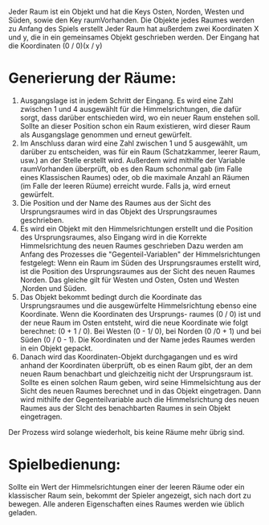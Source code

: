 Jeder Raum ist ein Objekt und hat die Keys Osten, Norden, Westen und Süden, sowie den Key raumVorhanden.
Die Objekte jedes Raumes werden zu Anfang des Spiels erstellt
Jeder Raum hat außerdem zwei Koordinaten X und y, die in ein gemeinsames Objekt geschrieben werden.
Der Eingang hat die Koordinaten (0 / 0)(x / y)

# Generierung der Räume:
1. Ausgangslage ist in jedem Schritt der Eingang. Es wird eine Zahl zwischen 1
und 4 ausgewählt für die Himmelsrichtungen, die dafür sorgt, dass darüber entschieden wird,
wo ein neuer Raum enstehen soll. Sollte an dieser Position schon ein Raum existieren,
wird dieser Raum als Ausgangslage genommen und erneut gewürfelt.
2. Im Anschluss daran wird eine Zahl zwischen 1 und 5 ausgewählt, um
darüber zu entscheiden, was für ein Raum (Schatzkammer, leerer Raum, usw.)
an der Stelle erstellt wird. Außerdem wird mithilfe der Variable raumVorhanden überprüft, ob es den Raum schonmal
gab (im Falle eines Klassischen Raumes) oder, ob die maximale Anzahl an Räumen
(im Falle der leeren Rüume) erreicht wurde. Falls ja, wird erneut gewürfelt.
3. Die Position und der Name des Raumes aus der Sicht des Ursprungsraumes wird in das
Objekt des Ursprungsraumes geschrieben.
4. Es wird ein Objekt mit den Himmelsrichtungen erstellt und die Position des
Ursprungsraumes, also Eingang wird in die Korrekte Himmelsrichtung des neuen Raumes geschrieben
Dazu werden am Anfang des Prozesses die "Gegenteil-Variablen" der Himmelsrichtungen
festgelegt: Wenn ein Raum im Süden des Ursprungsraumes erstellt wird, ist die Position
des Ursprungsraumes aus der Sicht des neuen Raumes Norden. Das gleiche gilt für
Westen und Osten, Osten und Westen ,Norden und Süden.
5. Das Objekt bekommt bedingt durch die Koordinate das Ursprungsraumes und die ausgewürfelte 
Himmelsrichtung ebenso eine Koordinate. Wenn die Koordinaten des Ursprungs-
raumes (0 / 0) ist und der neue Raum im Osten entsteht, wird die neue Koordinate
wie folgt berechnet: (0 + 1 / 0). Bei Westen (0 - 1/ 0), bei Norden (0 /0 + 1)
und bei Süden (0 / 0 - 1). Die Koordinaten und der Name jedes Raumes werden in ein Objekt
gepackt.
6. Danach wird das Koordinaten-Objekt durchgagangen und es wird anhand der Koordinaten überprüft, ob es einen
Raum gibt, der an dem neuen Raum benachbart und gleichzeitig nicht der Ursprungsraum ist.
Sollte es einen solchen Raum geben, wird seine Himmelsichtung aus der Sicht
des neuen Raumes berechnet und in das Objekt eingetragen. Dann wird mithilfe
der Gegenteilvariable auch die Himmelsrichtung des neuen Raumes aus der SIcht
des benachbarten Raumes in sein Objekt eingetragen.

Der Prozess wird solange wiederholt, bis keine Räume mehr übrig sind.

# Spielbedienung:
Sollte ein Wert der Himmelsrichtungen einer der leeren Räume oder ein klassischer Raum sein,
bekommt der Spieler angezeigt, sich nach dort zu bewegen.
Alle anderen Eigenschaften eines Raumes werden wie üblich geladen.
